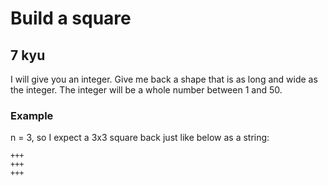 # Build a square
## 7 kyu

I will give you an integer. Give me back a shape that is as long and wide as the integer. The integer will be a whole number between 1 and 50.

### Example

n = 3, so I expect a 3x3 square back just like below as a string:
```
+++
+++
+++
```

